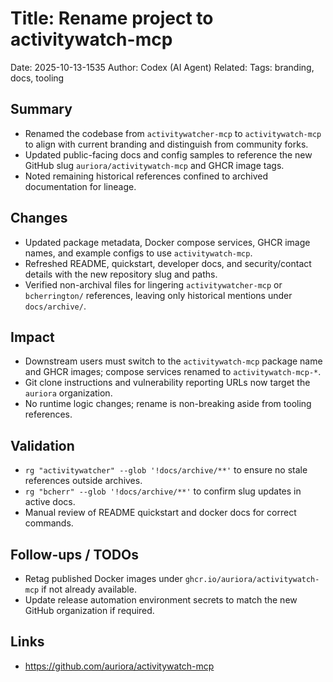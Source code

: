 # Title: Rename project to activitywatch-mcp

Date: 2025-10-13-1535
Author: Codex (AI Agent)
Related: 
Tags: branding, docs, tooling

## Summary
- Renamed the codebase from `activitywatcher-mcp` to `activitywatch-mcp` to align with current branding and distinguish from community forks.
- Updated public-facing docs and config samples to reference the new GitHub slug `auriora/activitywatch-mcp` and GHCR image tags.
- Noted remaining historical references confined to archived documentation for lineage.

## Changes
- Updated package metadata, Docker compose services, GHCR image names, and example configs to use `activitywatch-mcp`.
- Refreshed README, quickstart, developer docs, and security/contact details with the new repository slug and paths.
- Verified non-archival files for lingering `activitywatcher-mcp` or `bcherrington/` references, leaving only historical mentions under `docs/archive/`.

## Impact
- Downstream users must switch to the `activitywatch-mcp` package name and GHCR images; compose services renamed to `activitywatch-mcp-*`.
- Git clone instructions and vulnerability reporting URLs now target the `auriora` organization.
- No runtime logic changes; rename is non-breaking aside from tooling references.

## Validation
- `rg "activitywatcher" --glob '!docs/archive/**'` to ensure no stale references outside archives.
- `rg "bcherr" --glob '!docs/archive/**'` to confirm slug updates in active docs.
- Manual review of README quickstart and docker docs for correct commands.

## Follow-ups / TODOs
- Retag published Docker images under `ghcr.io/auriora/activitywatch-mcp` if not already available.
- Update release automation environment secrets to match the new GitHub organization if required.

## Links
- https://github.com/auriora/activitywatch-mcp
